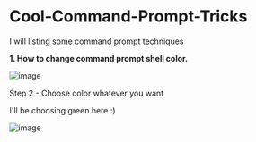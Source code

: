 # Cool-Command-Prompt-Tricks
I will listing some command prompt techniques


**1. How to change command prompt shell color.**

![image](https://user-images.githubusercontent.com/67184378/125987150-aba012a3-de15-413d-8958-c72011bcf928.png)

Step 2 - Choose color whatever you want

I'll be choosing green here :)

![image](https://user-images.githubusercontent.com/67184378/125987852-d8ea444c-91b7-4cef-a628-27625c1fb97b.png)


